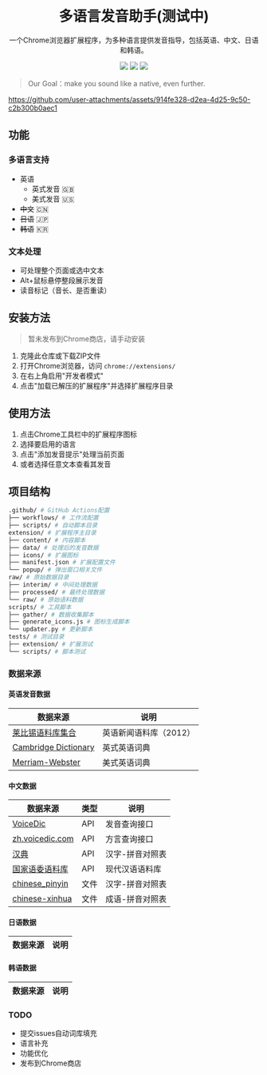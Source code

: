 



<p align="center">
    <h1 align="center" >多语言发音助手(测试中)</h1>
    <p align="center"> 一个Chrome浏览器扩展程序，为多种语言提供发音指导，包括英语、中文、日语和韩语。</p>
        <p align="center">
          <a target="_blank" href="https://www.python.org/downloads/" title="Python version"><img src="https://img.shields.io/badge/python-%3E=_3.10-green.svg"></a>
          <a target="_blank" href="LICENSE" title="License: MIT"><img src="https://img.shields.io/badge/License-MIT-blue.svg"></a>
          <a target="_blank" href="https://chrome.google.com/webstore/detail/multilingual-pronunciation-assistant/your-extension-id" title="Chrome Extension"><img src="https://img.shields.io/badge/Chrome-Extension-orange.svg"></a>
</p>


> Our Goal：make you sound like a native, even further.


https://github.com/user-attachments/assets/914fe328-d2ea-4d25-9c50-c2b300b0aec1


## 功能

### 多语言支持
  - 英语
    - 英式发音 🇬🇧
    - 美式发音 🇺🇸
  - ~~中文~~ 🇨🇳
  - ~~日语~~ 🇯🇵
  - ~~韩语~~ 🇰🇷


### 文本处理
  - 可处理整个页面或选中文本
  - Alt+鼠标悬停整段展示发音
  - 读音标记（音长、是否重读）


## 安装方法

> 暂未发布到Chrome商店，请手动安装

1. 克隆此仓库或下载ZIP文件
2. 打开Chrome浏览器，访问 `chrome://extensions/`
3. 在右上角启用"开发者模式"
4. 点击"加载已解压的扩展程序"并选择扩展程序目录

## 使用方法

1. 点击Chrome工具栏中的扩展程序图标
2. 选择要启用的语言
3. 点击"添加发音提示"处理当前页面
4. 或者选择任意文本查看其发音

## 项目结构

```bash
.github/ # GitHub Actions配置
├── workflows/ # 工作流配置
├── scripts/ # 自动脚本目录
extension/ # 扩展程序主目录
├── content/ # 内容脚本
├── data/ # 处理后的发音数据
├── icons/ # 扩展图标
├── manifest.json # 扩展配置文件
└── popup/ # 弹出窗口相关文件
raw/ # 原始数据目录
├── interim/ # 中间处理数据
├── processed/ # 最终处理数据
└── raw/ # 原始语料数据
scripts/ # 工具脚本
├── gather/ # 数据收集脚本
├── generate_icons.js # 图标生成脚本
└── updater.py # 更新脚本
tests/ # 测试目录
├── extension/ # 扩展测试
└── scripts/ # 脚本测试

```



### 数据来源

#### 英语发音数据


| 数据来源   | 说明 |
|----------|--------|
| [莱比锡语料库集合](https://wortschatz.uni-leipzig.de/en/download/English) | 英语新闻语料库（2012） |
| [Cambridge Dictionary](https://dictionary.cambridge.org/) | 英式英语词典 |
| [Merriam-Webster](https://www.merriam-webster.com/) | 美式英语词典 |


#### 中文数据

| 数据来源   |类型 |说明 |
|----------|--------|----|
| [VoiceDic](https://md.voicedic.com/) |API| 发音查询接口 |
| [zh.voicedic.com](https://zh.voicedic.com/) |API| 方言查询接口 |
| [汉典](https://www.zdic.net/) | API|汉字-拼音对照表 |
| [国家语委语料库](http://corpus.zhonghuayuwen.org/) | API|现代汉语语料库 |
| [chinese_pinyin](https://github.com/flyerhzm/chinese_pinyin/blob/master/data/pinyin-utf8.date) | 文件|汉字-拼音对照表 |
| [chinese-xinhua](https://raw.githubusercontent.com/pwxcoo/chinese-xinhua/refs/heads/master/data/ci.csv) | 文件|成语-拼音对照表 |







#### 日语数据

| 数据来源   | 说明 |
|----------|--------|


#### 韩语数据

| 数据来源   | 说明 |
|----------|--------|



### TODO

- 提交issues自动词库填充
- 语言补充
- 功能优化
- 发布到Chrome商店

